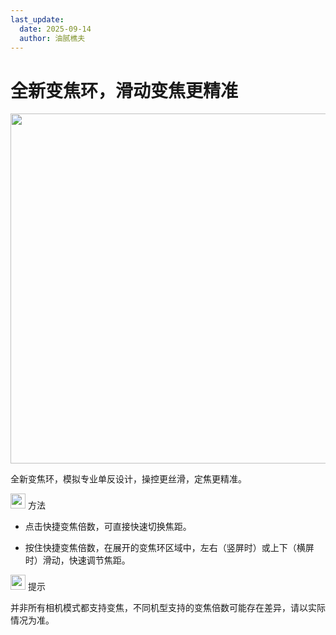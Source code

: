 ```yaml
---
last_update:
  date: 2025-09-14
  author: 油腻樵夫
---
```


# 全新变焦环，滑动变焦更精准

<img src="https://tips-p01-drcn.dbankcdn.cn/MODEL/DOC/C00B031/resource/card/202502281vpXhm/zh-cn/image/figure/20005877_f001_ZoomRing.png" width="560" height=""/>

全新变焦环，模拟专业单反设计，操控更丝滑，定焦更精准。

<img src="https://tips-p01-drcn.dbankcdn.cn/MODEL/EMUI/C00B030/resource/card/202503041becsx/zh-cn/image/common/buttons/fig_method.png" width="24" height="24"/> 方法

+   点击快捷变焦倍数，可直接快速切换焦距。
    
+   按住快捷变焦倍数，在展开的变焦环区域中，左右（竖屏时）或上下（横屏时）滑动，快速调节焦距。

<img src="https://tips-p01-drcn.dbankcdn.cn/MODEL/EMUI/C00B030/resource/card/202508300vZjQz/zh-cn/image/common/buttons/fig_tips.png" width="24" height="24"/> 提示

并非所有相机模式都支持变焦，不同机型支持的变焦倍数可能存在差异，请以实际情况为准。

